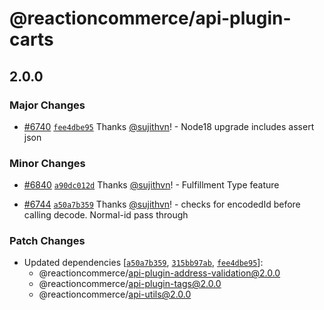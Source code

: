 # @reactioncommerce/api-plugin-carts

## 2.0.0

### Major Changes

- [#6740](https://github.com/reactioncommerce/reaction/pull/6740) [`fee4dbe95`](https://github.com/reactioncommerce/reaction/commit/fee4dbe952e557db8ca658dc08283ba6c7343af9) Thanks [@sujithvn](https://github.com/sujithvn)! - Node18 upgrade includes assert json

### Minor Changes

- [#6840](https://github.com/reactioncommerce/reaction/pull/6840) [`a90dc012d`](https://github.com/reactioncommerce/reaction/commit/a90dc012dd10bccf9a0b275fbd140e0abd82d7c1) Thanks [@sujithvn](https://github.com/sujithvn)! - Fulfillment Type feature

- [#6744](https://github.com/reactioncommerce/reaction/pull/6744) [`a50a7b359`](https://github.com/reactioncommerce/reaction/commit/a50a7b359bbb546b7abab0e0bfed4c5d8b5ad759) Thanks [@sujithvn](https://github.com/sujithvn)! - checks for encodedId before calling decode. Normal-id pass through

### Patch Changes

- Updated dependencies [[`a50a7b359`](https://github.com/reactioncommerce/reaction/commit/a50a7b359bbb546b7abab0e0bfed4c5d8b5ad759), [`315bb97ab`](https://github.com/reactioncommerce/reaction/commit/315bb97abc3e70dcb1a89da8adca5468302b24be), [`fee4dbe95`](https://github.com/reactioncommerce/reaction/commit/fee4dbe952e557db8ca658dc08283ba6c7343af9)]:
  - @reactioncommerce/api-plugin-address-validation@2.0.0
  - @reactioncommerce/api-plugin-tags@2.0.0
  - @reactioncommerce/api-utils@2.0.0
